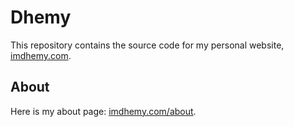 # Dhemy

This repository contains the source code for my personal website, [imdhemy.com](https://imdhemy.com).

## About

Here is my about page: [imdhemy.com/about](https://imdhemy.com/about/).
